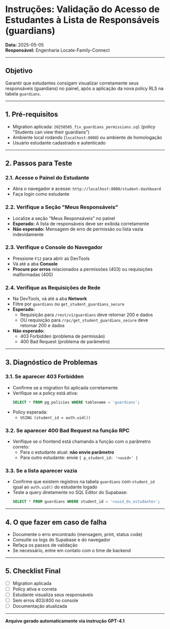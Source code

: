 # Instruções: Validação do Acesso de Estudantes à Lista de Responsáveis (guardians)

**Data:** 2025-05-05  
**Responsável:** Engenharia Locate-Family-Connect

---

## Objetivo
Garantir que estudantes consigam visualizar corretamente seus responsáveis (guardians) no painel, após a aplicação da nova policy RLS na tabela `guardians`.

---

## 1. Pré-requisitos
- Migration aplicada: `20250505_fix_guardians_permissions.sql` (policy "Students can view their guardians")
- Ambiente local rodando (`localhost:8080`) ou ambiente de homologação
- Usuário estudante cadastrado e autenticado

---

## 2. Passos para Teste

### 2.1. Acesse o Painel do Estudante
- Abra o navegador e acesse: `http://localhost:8080/student-dashboard`
- Faça login como estudante

### 2.2. Verifique a Seção "Meus Responsáveis"
- Localize a seção "Meus Responsáveis" no painel
- **Esperado:** A lista de responsáveis deve ser exibida corretamente
- **Não esperado:** Mensagem de erro de permissão ou lista vazia indevidamente

### 2.3. Verifique o Console do Navegador
- Pressione `F12` para abrir as DevTools
- Vá até a aba **Console**
- **Procure por erros** relacionados a permissões (403) ou requisições malformadas (400)

### 2.4. Verifique as Requisições de Rede
- Na DevTools, vá até a aba **Network**
- Filtre por `guardians` ou `get_student_guardians_secure`
- **Esperado:**
  - Requisição para `/rest/v1/guardians` deve retornar 200 e dados
  - OU requisição para `/rpc/get_student_guardians_secure` deve retornar 200 e dados
- **Não esperado:**
  - 403 Forbidden (problema de permissão)
  - 400 Bad Request (problema de parâmetro)

---

## 3. Diagnóstico de Problemas

### 3.1. Se aparecer 403 Forbidden
- Confirme se a migration foi aplicada corretamente
- Verifique se a policy está ativa:
  ```sql
  SELECT * FROM pg_policies WHERE tablename = 'guardians';
  ```
- Policy esperada:
  - `USING (student_id = auth.uid())`

### 3.2. Se aparecer 400 Bad Request na função RPC
- Verifique se o frontend está chamando a função com o parâmetro correto:
  - Para o estudante atual: **não envie parâmetro**
  - Para outro estudante: envie `{ p_student_id: '<uuid>' }`

### 3.3. Se a lista aparecer vazia
- Confirme que existem registros na tabela `guardians` com `student_id` igual ao `auth.uid()` do estudante logado
- Teste a query diretamente no SQL Editor do Supabase:
  ```sql
  SELECT * FROM guardians WHERE student_id = '<uuid_do_estudante>';
  ```

---

## 4. O que fazer em caso de falha
- Documente o erro encontrado (mensagem, print, status code)
- Consulte os logs do Supabase e do navegador
- Refaça os passos de validação
- Se necessário, entre em contato com o time de backend

---

## 5. Checklist Final
- [ ] Migration aplicada
- [ ] Policy ativa e correta
- [ ] Estudante visualiza seus responsáveis
- [ ] Sem erros 403/400 no console
- [ ] Documentação atualizada

---

**Arquivo gerado automaticamente via instrução GPT-4.1** 